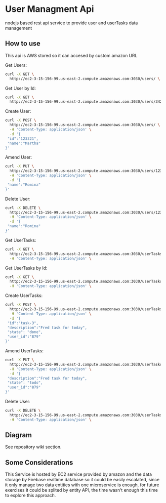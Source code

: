 # User Managment Api

nodejs based rest api service to provide user and userTasks data management

## How to use

This api is AWS stored so it can accesed by custom amazon URL

Get Users:

```bash
curl -X GET \
  http://ec2-3-15-156-99.us-east-2.compute.amazonaws.com:3030/users/ \

```

Get User by Id:

```bash
curl -X GET \
  http://ec2-3-15-156-99.us-east-2.compute.amazonaws.com:3030/users/342 \
```

Create User:

```bash
curl -X POST \
  http://ec2-3-15-156-99.us-east-2.compute.amazonaws.com:3030/users/ \
  -H 'Content-Type: application/json' \
  -d '{
 "id":"123321",
 "name":"Martha"
}'
```

Amend User:

```bash
curl -X PUT \
  http://ec2-3-15-156-99.us-east-2.compute.amazonaws.com:3030/users/123321 \
  -H 'Content-Type: application/json' \
  -d '{
 "name":"Romina"
}'
```

Delete User:

```bash
curl -X DELETE \
  http://ec2-3-15-156-99.us-east-2.compute.amazonaws.com:3030/users/123321 \
  -H 'Content-Type: application/json' \
  -d '{
 "name":"Romina"
}'
```

Get UserTasks:

```bash
curl -X GET \
  http://ec2-3-15-156-99.us-east-2.compute.amazonaws.com:3030/userTasks \
  -H 'Content-Type: application/json' \

```

Get UserTasks by Id:

```bash
curl -X GET \
  http://ec2-3-15-156-99.us-east-2.compute.amazonaws.com:3030/userTasks/task-2 \
  -H 'Content-Type: application/json' \
```

Create UserTasks:

```bash
curl -X POST \
  http://ec2-3-15-156-99.us-east-2.compute.amazonaws.com:3030/userTasks \
  -H 'Content-Type: application/json' \
  -d '{
 "id":"task-3",
 "description":"Fred task for today",
 "state": "done",
 "user_id":"879"
}'
```

Amend UserTasks:

```bash
curl -X PUT \
  http://ec2-3-15-156-99.us-east-2.compute.amazonaws.com:3030/userTasks/task-3 \
  -H 'Content-Type: application/json' \
  -d '{
 "description":"Fred task for today",
 "state": "todo",
 "user_id":"879"
}'
```

Delete User:

```bash
curl -X DELETE \
  http://ec2-3-15-156-99.us-east-2.compute.amazonaws.com:3030/userTasks/task-3 \
  -H 'Content-Type: application/json' \
```



## Diagram
See repository wiki section.

## Some Considerations
This Service is hosted by EC2 service provided by amazon and the data storage by Firebase realtime database so it could be easily escalated, since it only manage two data entities with one microservice is enough, for future exercises it could be splited by entity API, the time wasn't enough this time to explore this approach.
